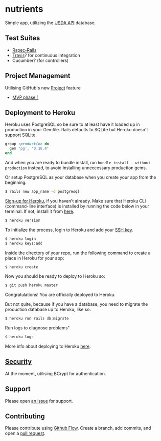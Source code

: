 # nutrients

Simple app, utilizing the [USDA API](https://ndb.nal.usda.gov/ndb/api/doc) database.

## Test Suites
  - [Rspec-Rails](https://github.com/rspec/rspec-rails)
  - [Travis](https://docs.travis-ci.com/user/getting-started/)? for continuous integration
  - Cucumber? (for controllers)
  
## Project Management 
Utilising GitHub's new [Project](https://help.github.com/articles/tracking-the-progress-of-your-work-with-projects/) feature
  - [MVP phase 1](https://github.com/ThuyNT13/nutrients/projects/1)

## Deployment to Heroku

Heroku uses PostgreSQL so be sure to at least have it loaded up in production in your Gemfile. Rails defaults to SQLite but Heroku doesn't support SQLite.

```Ruby
group :production do
  gem 'pg', '0.18.4'
end
```

And when you are ready to bundle install, run `bundle install --without production` instead, to avoid installing unneccessary production gems.

Or setup PostgreSQL as your database when you create your app from the beginning. 

```bash
$ rails new app_name -d postgresql
```

[Sign-up for Heroku](https://signup.heroku.com), if you haven't already. Make sure that Heroku CLI (command-line interface) is installed by running the code below in your terminal. If not, install it from [here](https://devcenter.heroku.com/articles/heroku-cli).

```bash
$ heroku version
```

To initialize the process, login to Heroku and add your [SSH key](https://devcenter.heroku.com/articles/keys). 

```bash
$ heroku login
$ heroku keys:add
```

Inside the directory of your repo, run the following command to create a place in Heroku for your app:

```bash
$ heroku create
```

Now you should be ready to deploy to Heroku so: 

```bash
$ git push heroku master
```

Congratulations! You are officially deployed to Heroku.

But not quite, because if you have a database, you need to migrate the production database up to Heroku, like so:

```bash
$ heroku run rails db:migrate
```

Run logs to diagnose problems"

```bash
$ heroku logs
```

More info about deploying to Heroku [here](https://www.railstutorial.org/book/sign_up#sec-professional_grade_deployment).

## [Security](http://guides.rubyonrails.org/security.html#logging)
At the moment, utilising BCrypt for authentication.

## Support

Please open [an issue](https://github.com/ThuyNT13/nutrients/issues) for support.

## Contributing

Please contribute using [Github Flow](https://guides.github.com/introduction/flow/). Create a branch, add commits, and open a [pull request](https://github.com/ThuyNT13/nutrients/pulls).
